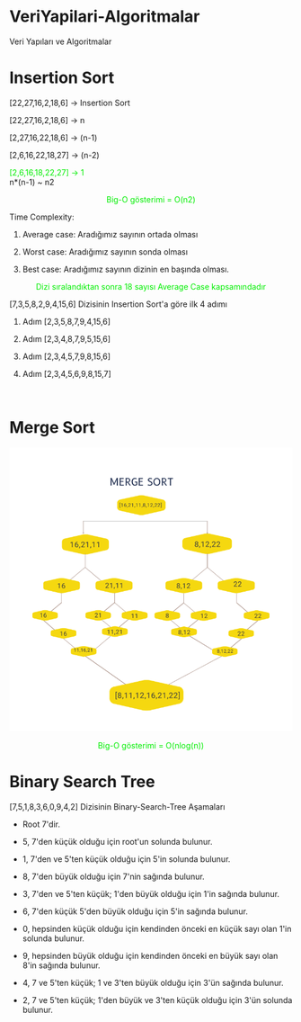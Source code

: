 # VeriYapilari-Algoritmalar
Veri Yapıları ve Algoritmalar
# Insertion Sort 

[22,27,16,2,18,6] -> Insertion Sort 

[22,27,16,2,18,6] -> n

[2,27,16,22,18,6] -> (n-1)

[2,6,16,22,18,27] -> (n-2)

<font color="gree">[2,6,16,18,22,27] -> 1 </font>  <br>  n*(n-1) ~ n2 <font color="gree"><p align = "center"> Big-O gösterimi = O(n2) </p> </font>

Time Complexity: 


1. Average case: Aradığımız sayının ortada olması

2. Worst case: Aradığımız sayının sonda olması 

3. Best case: Aradığımız sayının dizinin en başında olması.


<font color="gree"><p align = "center">Dizi sıralandıktan sonra 18 sayısı Average Case kapsamındadır </p> </font>

[7,3,5,8,2,9,4,15,6] Dizisinin Insertion Sort'a göre ilk 4 adımı


1. Adım [2,3,5,8,7,9,4,15,6]

2. Adım [2,3,4,8,7,9,5,15,6]

3. Adım [2,3,4,5,7,9,8,15,6]

4. Adım [2,3,4,5,6,9,8,15,7]


<br>

# Merge Sort 

<p align = "center">
  <img src = "https://github.com/azizaykut/VeriYapilari-Algoritmalar/blob/main/VeriYap%C4%B1lar%C4%B1-Algoritmalar/img/merge.png">
</p>

<font color="gree"><p align = "center"> Big-O gösterimi = O(nlog(n)) </p> </font>

# Binary Search Tree 

[7,5,1,8,3,6,0,9,4,2] Dizisinin Binary-Search-Tree Aşamaları

- Root 7'dir.

- 5, 7'den küçük olduğu için root'un solunda bulunur.

- 1, 7'den ve 5'ten küçük olduğu için 5'in solunda bulunur.

- 8, 7'den büyük olduğu için 7'nin sağında bulunur.

- 3, 7'den ve 5'ten küçük; 1'den büyük olduğu için 1'in sağında bulunur.

- 6, 7'den küçük 5'den büyük olduğu için 5'in sağında bulunur.

- 0, hepsinden küçük olduğu için kendinden önceki en küçük sayı olan 1'in solunda bulunur.

- 9, hepsinden büyük olduğu için kendinden önceki en büyük sayı olan 8'in sağında bulunur.

- 4, 7 ve 5'ten küçük; 1 ve 3'ten büyük olduğu için 3'ün sağında bulunur.

- 2, 7 ve 5'ten küçük; 1'den büyük ve 3'ten küçük olduğu için 3'ün solunda bulunur.

